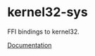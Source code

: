 # kernel32-sys #
FFI bindings to kernel32.

[Documentation](https://retep998.github.io/doc/kernel32/)
